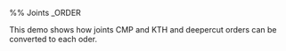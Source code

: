 %% Joints _ORDER 

This demo shows how joints CMP and KTH and deepercut orders can be converted to each oder.
